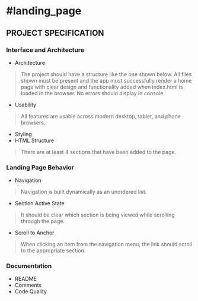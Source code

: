 # #landing_page
## PROJECT SPECIFICATION
### Interface and Architecture
- Architecture
> The project should have a structure like the one shown below. All files shown must be present and the app must successfully render a home page with clear design and functionality added when index.html is loaded in the browser. No errors should display in console.
- Usability
> All features are usable across modern desktop, tablet, and phone browsers.
- Styling
- HTML Structure
> There are at least 4 sections that have been added to the page.

### Landing Page Behavior
- Navigation
> Navigation is built dynamically as an unordered list.
- Section Active State
> It should be clear which section is being viewed while scrolling through the page.
- Scroll to Anchor
> When clicking an item from the navigation menu, the link should scroll to the appropriate section.

### Documentation
- README
- Comments
- Code Quality
